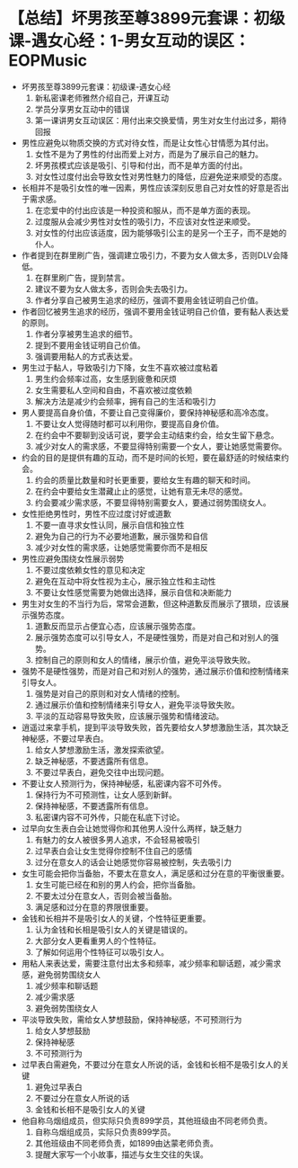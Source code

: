 # 【总结】坏男孩至尊3899元套课：初级课-遇女心经：1-男女互动的误区：EOPMusic

-   坏男孩至尊3899元套课：初级课-遇女心经
    1.  新私密课老师雅然介绍自己，开课互动
    2.  学员分享男女互动中的错误
    3.  第一课讲男女互动误区：用付出来交换爱情，男生对女生付出过多，期待回报
-   男性应避免以物质交换的方式对待女性，而是让女性心甘情愿为其付出。
    1.  女性不是为了男性的付出而爱上对方，而是为了展示自己的魅力。
    2.  坏男孩模式应该是吸引、引导和付出，而不是单方面的付出。
    3.  对女性过度付出会导致女性对男性魅力的降低，应避免逆来顺受的态度。
-   长相并不是吸引女性的唯一因素，男性应该深刻反思自己对女性的好意是否出于需求感。
    1.  在恋爱中的付出应该是一种投资和服从，而不是单方面的表现。
    2.  过度服从会减少男性对女性的吸引力，不应该对女性逆来顺受。
    3.  对女性的付出应该适度，因为能够吸引公主的是另一个王子，而不是她的仆人。
-   作者提到在群里刷广告，强调建立吸引力，不要为女人做太多，否则DLV会降低。
    1.  在群里刷广告，提到禁言。
    2.  建议不要为女人做太多，否则会失去吸引力。
    3.  作者分享自己被男生追求的经历，强调不要用金钱证明自己价值。
-   作者回忆被男生追求的经历，强调不要用金钱证明自己价值，要有黏人表达爱的原则。
    1.  作者分享被男生追求的细节。
    2.  提到不要用金钱证明自己价值。
    3.  强调要用黏人的方式表达爱。
-   男生过于黏人，导致吸引力下降，女生不喜欢被过度粘着
    1.  男生约会频率过高，女生感到疲惫和厌烦
    2.  女生需要私人空间和自由，不喜欢被过度依赖
    3.  解决方法是减少约会频率，拥有自己的生活和吸引力
-   男人要提高自身价值，不要让自己变得廉价，要保持神秘感和高冷态度。
    1.  不要让女人觉得随时都可以利用你，要提高自身价值。
    2.  在约会中不要聊到没话可说，要学会主动结束约会，给女生留下悬念。
    3.  减少对女人的需求感，不要显得特别需要一个女人，要让她感觉需要你。
-   约会的目的是提供有趣的互动，而不是时间的长短，要在最舒适的时候结束约会。
    1.  约会的质量比数量和时长更重要，要给女生有趣的聊天和时间。
    2.  在约会中要给女生潜藏止止的感觉，让她有意无未尽的感觉。
    3.  约会要减少需求感，不要显得特别需要女人，要通过弱势围绕女人。
-   女性拒绝男性时，男性不应过度讨好或道歉
    1.  不要一直寻求女性认同，展示自信和独立性
    2.  避免为自己的行为不必要地道歉，展示强势和自信
    3.  减少对女性的需求感，让她感觉需要你而不是相反
-   男性应避免围绕女性展示弱势
    1.  不要过度依赖女性的意见和决定
    2.  避免在互动中将女性视为主心，展示独立性和主动性
    3.  不要让女性感觉需要为她做出选择，展示自信和决断能力
-   男生对女生的不当行为后，常常会道歉，但这种道歉反而展示了猥琐，应该展示强势态度。
    1.  道歉反而显示占便宜心态，应该展示强势态度。
    2.  展示强势态度可以引导女人，不是硬性强势，而是对自己和对别人的强势。
    3.  控制自己的原则和女人的情绪，展示价值，避免平淡导致失败。
-   强势不是硬性强势，而是对自己和对别人的强势，通过展示价值和控制情绪来引导女人。
    1.  强势是对自己的原则和对女人情绪的控制。
    2.  通过展示价值和控制情绪来引导女人，避免平淡导致失败。
    3.  平淡的互动容易导致失败，应该展示强势和情绪波动。
-   逍遥过来拿手机，提到平淡导致失败，首先要给女人梦想激励生活，其次缺乏神秘感，不要过早表白。
    1.  给女人梦想激励生活，激发探索欲望。
    2.  缺乏神秘感，不要透露所有信息。
    3.  不要过早表白，避免交往中出现问题。
-   不要让女人预测行为，保持神秘感，私密课内容不可外传。
    1.  保持行为不可预测性，让女人感到新鲜。
    2.  保持神秘感，不要透露所有信息。
    3.  私密课内容不可外传，只能在私底下讨论。
-   过早向女生表白会让她觉得你和其他男人没什么两样，缺乏魅力
    1.  有魅力的女人被很多男人追求，不会轻易被吸引
    2.  过早表白会让女生觉得你控制不住自己的感情
    3.  过分在意女人的话会让她感觉你容易被控制，失去吸引力
-   女生可能会把你当备胎，不要太在意女人，满足感和过分在意的平衡很重要。
    1.  女生可能已经在和别的男人约会，把你当备胎。
    2.  不要太过分在意女人，否则会被当备胎。
    3.  满足感和过分在意的界限很重要。
-   金钱和长相并不是吸引女人的关键，个性特征更重要。
    1.  认为金钱和长相是吸引女人的关键是错误的。
    2.  大部分女人更看重男人的个性特征。
    3.  了解如何运用个性特征可以吸引女人。
-   用粘人来表达爱，需要注意付出太多和频率，减少频率和聊话题，减少需求感，避免弱势围绕女人
    1.  减少频率和聊话题
    2.  减少需求感
    3.  避免弱势围绕女人
-   平淡导致失败，需给女人梦想鼓励，保持神秘感，不可预测行为
    1.  给女人梦想鼓励
    2.  保持神秘感
    3.  不可预测行为
-   过早表白需避免，不要过分在意女人所说的话，金钱和长相不是吸引女人的关键
    1.  避免过早表白
    2.  不要过分在意女人所说的话
    3.  金钱和长相不是吸引女人的关键
-   他自称乌烟组成员，但实际只负责899学员，其他班级由不同老师负责。
    1.  自称乌烟组成员，实际只负责899学员。
    2.  其他班级由不同老师负责，如1899由达蒙老师负责。
    3.  提醒大家写一个小故事，描述与女生交往的失误。